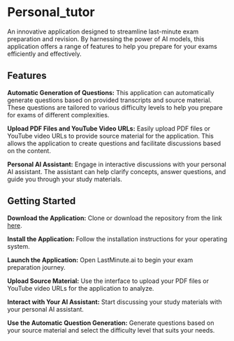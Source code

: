 # Personal_tutor

An innovative application designed to streamline last-minute exam preparation and revision. By harnessing the power of AI models, this application offers a range of features to help you prepare for your exams efficiently and effectively.

## Features
**Automatic Generation of Questions:** This application can automatically generate questions based on provided transcripts and source material. These questions are tailored to various difficulty levels to help you prepare for exams of different complexities.

**Upload PDF Files and YouTube Video URLs:** Easily upload PDF files or YouTube video URLs to provide source material for the application. This allows the application to create questions and facilitate discussions based on the content.

**Personal AI Assistant:** Engage in interactive discussions with your personal AI assistant. The assistant can help clarify concepts, answer questions, and guide you through your study materials.


## Getting Started
**Download the Application:** Clone or download the repository from the link [here](https://github.com/1aryantyagi/Personal_tutor.git).

**Install the Application:** Follow the installation instructions for your operating system.

**Launch the Application:** Open LastMinute.ai to begin your exam preparation journey.

**Upload Source Material:** Use the interface to upload your PDF files or YouTube video URLs for the application to analyze.

**Interact with Your AI Assistant:** Start discussing your study materials with your personal AI assistant.

**Use the Automatic Question Generation:** Generate questions based on your source material and select the difficulty level that suits your needs.